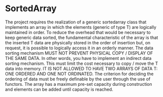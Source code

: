 # SortedArray
The project requires the realization of a generic sortedarray class that implements an array in which the elements (generic of type T) are logically maintained in order. To reduce the overhead that would be necessary to keep generic data sorted, the fundamental characteristic of the array is that the inserted T data are physically stored in the order of insertion but, on request, it is possible to logically access it in an orderly manner. The data sorting mechanism MUST NOT PREVENT PHYSICAL COPY / DISPLAY OF THE SAME DATA. In other words, you have to implement an indirect data sorting mechanism. This must limit the cost necessary to copy / move the T data into memory. IT IS NOT ALLOWED TO HAVE TWO ARRAYS OF DATA T: ONE ORDERED AND ONE NOT ORDINATED. The criterion for deciding the ordering of data must be freely definable by the user through the use of functors. The array has a maximum pre-set capacity during construction and elements can be added until capacity is reached.
